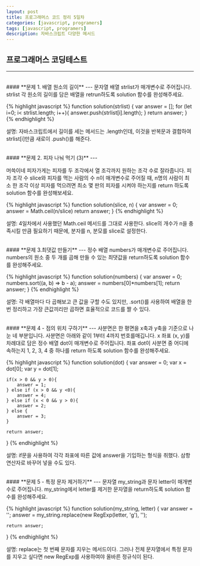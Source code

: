 ```yaml
---
layout: post
title: 프로그래머스 코드 정리 5일차
categories: [javascript, programers]
tags: [javascript, programers]
description: 자바스크립트 다양한 메서드
---
```


## 프로그래머스 코딩테스트
---

<br />
#### **문제 1. 배열 원소의 길이** 
---
문자열 배열 strlist가 매개변수로 주어집니다. strlist 각 원소의 길이를 담은 배열을 retrun하도록 solution 함수를 완성해주세요.
    
{% highlight javascript %}
function solution(strlist) {
    var answer = [];
    for (let i=0; i< strlist.length; i++){
        answer.push(strlist[i].length);
    }
    return answer;
}
{% endhighlight %}

설명: 자바스크립트에서 길이를 세는 메서드는 .length인데, 이것을 반복문과 결합하여 strlist[i]만큼 새로이 .push()를 해준다. 

<br />
#### **문제 2. 피자 나눠 먹기 (3)** 
---

머쓱이네 피자가게는 피자를 두 조각에서 열 조각까지 원하는 조각 수로 잘라줍니다. 피자 조각 수 slice와 피자를 먹는 사람의 수 n이 매개변수로 주어질 때, n명의 사람이 최소 한 조각 이상 피자를 먹으려면 최소 몇 판의 피자를 시켜야 하는지를 return 하도록 solution 함수를 완성해보세요.

{% highlight javascript %}
function solution(slice, n) {
    var answer = 0;
    answer = Math.ceil(n/slice)
    return answer;
}
{% endhighlight %}

설명: 4일차에서 사용했던 Math.ceil 메서드를 그대로 사용한다. slice의 개수가 n을 충족시킬 만큼 필요하기 때문에, 분자를 n, 분모를 slice로 설정한다.

<br />
#### **문제 3.최댓값 만들기** 
---
정수 배열 numbers가 매개변수로 주어집니다. numbers의 원소 중 두 개를 곱해 만들 수 있는 최댓값을 return하도록 solution 함수를 완성해주세요.

{% highlight javascript %}
function solution(numbers) {
    var answer = 0;
    numbers.sort((a, b) => b - a);
    answer = numbers[0]*numbers[1];
    return answer;
}
{% endhighlight %}

설명: 각 배열마다 다 곱해보고 큰 값을 구할 수도 있지만, .sort()를 사용하여 배열을 한 번 정리하고 가장 큰값끼리만 곱하면 효율적으로 코드를 짤 수 있다.

<br />
#### **문제 4 - 점의 위치 구하기** 
---
사분면은 한 평면을 x축과 y축을 기준으로 나눈 네 부분입니다. 사분면은 아래와 같이 1부터 4까지 번호를매깁니다. x 좌표 (x, y)를 차례대로 담은 정수 배열 dot이 매개변수로 주어집니다. 좌표 dot이 사분면 중 어디에 속하는지 1, 2, 3, 4 중 하나를 return 하도록 solution 함수를 완성해주세요.

{% highlight javascript %}
function solution(dot) {
    var answer = 0;
    var x = dot[0];
    var y = dot[1];
    
    if(x > 0 && y > 0){
        answer = 1;
    } else if (x > 0 && y <0){
        answer = 4;
    } else if (x < 0 && y > 0){
        answer = 2;
    } else {
        answer = 3;
    }
    
    return answer;
}
{% endhighlight %}

설명: if문을 사용하여 각각 좌표에 따른 값에 answer을 기입하는 형식을 취했다. 삼항 연산자로 바꾸어 넣을 수도 있다. 

<br />
#### **문제 5 - 특정 문자 제거하기** 
---
문자열 my_string과 문자 letter이 매개변수로 주어집니다. my_string에서 letter를 제거한 문자열을 return하도록 solution 함수를 완성해주세요.

{% highlight javascript %}
function solution(my_string, letter) {
    var answer = '';
    answer = my_string.replace(new RegExp(letter, 'g'), '');
    
    return answer;
}
{% endhighlight %}

설명: replace는 첫 번째 문자를 지우는 메서드이다. 그러나 전체 문자열에서 특정 문자를 지우고 싶다면 new RegExp를 사용하여야 올바른 정규식이 된다.
